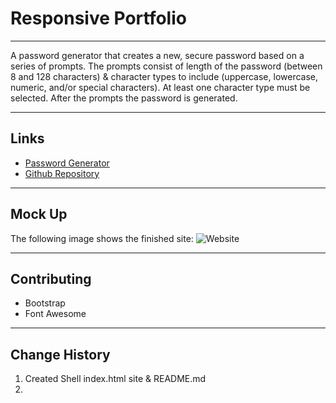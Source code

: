 # Responsive Portfolio
---

A password generator that creates a new, secure password based on a series of prompts. The prompts consist of length of the password (between 8 and 128 characters) & character types to include (uppercase, lowercase, numeric, and/or special characters). At least one character type must be selected. After the prompts the password is generated.

---

## Links

* [Password Generator]()
* [Github Repository](https://github.com/JonDnv/PasswordGenerator)
---

## Mock Up

The following image shows the finished site:
![Website](./Assets/)

---

## Contributing

* Bootstrap
* Font Awesome

---

## Change History

 1. Created Shell index.html site & README.md
 2. 